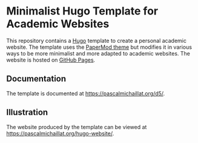 # Minimalist Hugo Template for Academic Websites

This repository contains a [Hugo](https://github.com/gohugoio/hugo) template to create a personal academic website. The template uses the [PaperMod theme](https://github.com/adityatelange/hugo-PaperMod) but modifies it in various ways to be more minimalist and more adapted to academic websites. The website is hosted on [GitHub Pages](https://docs.github.com/en/pages/getting-started-with-github-pages/about-github-pages).

## Documentation

The template is documented at https://pascalmichaillat.org/d5/.

## Illustration

The website produced by the template can be viewed at https://pascalmichaillat.org/hugo-website/.
<!-- 
## Features

+ Webpages are organized in three categories, which are available from any page through the menu and from the homepage through buttons: papers, courses, and data.
+ A list of tags (keywords) used in papers and courses is automatically generated so visitors can easily see the topics covered in research and teaching.
+ An archive page is automatically generated so visitors can easily see the most recent material added to the website.
+ The template provides social icons specific to academia: office hours, Zoom, Substack, and Google Scholar.
+ The metadata for webpages, which appear below the webpage title, are tailored to the academic context.
+ Color scheme, font, spacing, buttons, and general appearance have been streamlined and made as minimalist as possible.
+ The template provides new archetypes for paper pages, course pages, and a search page.

## Installation

### On your local machine

+ Clone the repository to your local machine
+ Install [Hugo](https://gohugo.io/installation/). On a Mac, this is easily done with [Homebrew](https://brew.sh): simply run `brew install hugo` in the terminal.
+ Since the website is hosted on GitHub Pages, it is convenient to install [GitHub Desktop](https://desktop.github.com). The website can conveniently be updated from your local machine via GitHub Desktop without going to GitHub.
+ Update the `baseURL` parameter in `config.yml` with the website URL that you plan to use. By default the ULR is `https://username.github.io`.

### On your GitHub account

+ The first time that you push your repository to GitHub, you need to allow GitHub Actions and GitHub Pages so the website can be built and deployed to GitHub Pages.
+ The first step is to [ask GitHub to publish the website with a GitHub Action](https://docs.github.com/en/pages/getting-started-with-github-pages/configuring-a-publishing-source-for-your-github-pages-site#publishing-with-a-custom-github-actions-workflow).  GitHub offers a ready-made action to publish a Hugo website, called `Deploy Hugo site to Pages`. This action must be enabled in the [Pages Settings](https://github.com/pmichaillat/hugo-website/settings/pages) of your GitHub repository. You can view the workflow triggered by the action in the `.github/workflows/hugo.yml` file.
+ Once the GitHub Actions are enabled, GitHub will build and publish the website as soon as the repository is updated. 

## Usage

### Development

Navigate to the website directory and run `hugo server` in the terminal. The command builds the website on your machine and makes it available at http://localhost:1313. You can modify the content of the repository and develop your website entirely on your local machine.

### Compilation

Once your website is ready to be made public, run `hugo` in the terminal from the website directory. When you run the `hugo` command, Hugo processes your content, templates, and other project files and generates a static website. The resulting output is placed in the `public` folder.

### Deployment

With GitHub Desktop, commit the changes and push them to the website repository on GitHub. Then, [GitHub Actions](https://github.com/pmichaillat/hugo-website/actions/workflows/hugo.yml) build the website and deploy it to [GitHub Pages](https://github.com/pmichaillat/hugo-website/deployments/github-pages).

## Performance

Despite the modifications to the PaperMod theme, the website continues to perform well on mobile and desktop devices. Here is an overview of the mobile performance from [PageSpeed Insights](https://pagespeed.web.dev/):

<img width="470" alt="mobile" src="https://github.com/pmichaillat/hugo-website/assets/85443660/1488df3e-19bb-4f9f-8a86-11f361414d92">

And here is an overview of the desktop performance:

<img width="453" alt="desktop" src="https://github.com/pmichaillat/pmichaillat.github.io/assets/85443660/eff134d2-6097-4bc2-bfd7-4f5c18571789">

## License

The content of this repository is licensed under the terms of the MIT License.

## Real-world implementations

+ [Pascal Michaillat's website](https://pascalmichaillat.org/) ([source code](https://github.com/pmichaillat/pmichaillat.github.io))
+ [Dylan Balla-Elliott's website](https://www.dballaelliott.com) ([source code](https://github.com/dballaelliott/site))
+ [Rosa van den Ende's website](https://rosavandenende.github.io) ([source code](https://github.com/rosavandenende/rosavandenende.github.io))
+ [Samia Kabir's website](https://samiakabir.com) ([source code](https://github.com/SamiaKabir/samiakabir.github.io))
+ [Dylan Laplace Mermoud's website](https://dylanlaplacemermoud.github.io) ([source code](https://github.com/DylanLaplaceMermoud/dylanlaplacemermoud.github.io))
+ [Maarten Goos's website](https://maartengoos.com) ([source code](https://github.com/MaartenGoos/website))
+ [Aryan Ahadinia's website](https://aryanahadinia.github.io) ([source code](https://github.com/AryanAhadinia/AryanAhadinia.github.io))
+ [Jun Wong's website](https://junwong.org) ([source code](https://github.com/junwong97/junwong97.github.io))
+ [Erling Rennemo Jellum's website](https://erlingrj.github.io) ([source code](https://github.com/erlingrj/erlingrj.github.io))
+ [Yangkeun Yun's website](https://yangkeunyun.github.io) ([source code](https://github.com/yangkeunyun/yangkeunyun.github.io))
+ [Maghfira Ramadhani's website](https://maghfiraer.github.io) ([source code](https://github.com/maghfiraer/maghfiraer.github.io))
+ [Qiwei He's website](https://www.qiwei-he.com) -->
